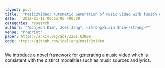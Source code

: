 ```yaml
---
layout: post
title:  "Music2Video: Automatic Generation of Music Video with fusion of audio and text"
date:   2022-01-11 00:00:00 +00:00
categories: research
authors: "Yoonjeon Kim*, Joel Jang*, <strong>Sumin Shin</strong>*"
venue: "Preprint"
paper: https://arxiv.org/abs/2201.03809
code: https://github.com/joeljang/music2video
---
```

We introduce a novel framework for generating a music video which is consistent with the distinct modalities such as music sources and lyrics. 
